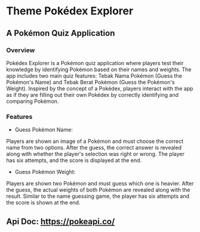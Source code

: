 # Theme Pokédex Explorer

## A Pokémon Quiz Application

### Overview

Pokédex Explorer is a Pokémon quiz application where players test their knowledge by identifying Pokémon based on their names and weights. The app includes two main quiz features: Tebak Nama Pokémon (Guess the Pokémon's Name) and Tebak Berat Pokémon (Guess the Pokémon's Weight). Inspired by the concept of a Pokédex, players interact with the app as if they are filling out their own Pokédex by correctly identifying and comparing Pokémon.

### Features

- Guess Pokémon Name:

Players are shown an image of a Pokémon and must choose the correct name from two options.
After the guess, the correct answer is revealed along with whether the player's selection was right or wrong.
The player has six attempts, and the score is displayed at the end.

- Guess Pokémon Weight:

Players are shown two Pokémon and must guess which one is heavier.
After the guess, the actual weights of both Pokémon are revealed along with the result.
Similar to the name guessing game, the player has six attempts and the score is shown at the end.

## Api Doc: https://pokeapi.co/
